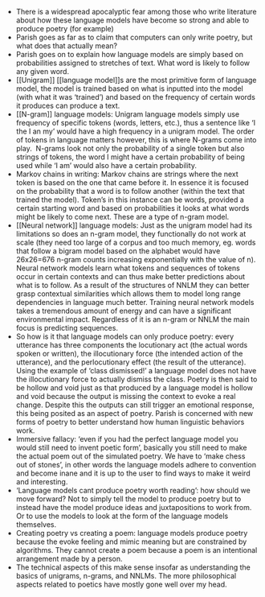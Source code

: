 
- There is a widespread apocalyptic fear among those who write literature about how these language models have become so strong and able to produce poetry (for example) 
- Parish goes as far as to claim that computers can only write poetry, but what does that actually mean?
- Parish goes on to explain how language models are simply based on probabilities assigned to stretches of text. What word is likely to follow any given word.
- [[Unigram]] [[language model]]s are the most primitive form of language model, the model is trained based on what is inputted into the model (with what it was ‘trained’) and based on the frequency of certain words it produces can produce a text.
- [[N-gram]] language models: Unigram language models simply use frequency of specific tokens (words, letters, etc.), thus a sentence like ‘I the I an my’ would have a high frequency in a unigram model. The order of tokens in language matters however, this is where N-grams come into play.  N-grams look not only the probability of a single token but also strings of tokens, the word I might have a certain probability of being used while ‘I am’ would also have a certain probability. 
- Markov chains in writing: Markov chains are strings where the next token is based on the one that came before it. In essence it is focused on the probability that a word is to follow another (within the text that trained the model). Token’s in this instance can be words, provided a certain starting word and based on probabilities it looks at what words might be likely to come next. These are a type of n-gram model.
- [[Neural network]] language models: Just as the unigram model had its limitations so does an n-gram model, they functionally do not work at scale (they need too large of a corpus and too much memory, eg. words that follow a bigram model based on the alphabet would have 26x26=676 n-gram counts increasing exponentially with the value of n). Neural network models learn what tokens and sequences of tokens occur in certain contexts and can thus make better predictions about what is to follow. As a result of the structures of NNLM they can better grasp contextual similarities which allows them to model long range dependencies in language much better. Training neural network models takes a tremendous amount of energy and can have a significant environmental impact. Regardless of it is an n-gram or NNLM the main focus is predicting sequences.
- So how is it that language models can only produce poetry: every utterance has three components the locutionary act (the actual words spoken or written), the illocutionary force (the intended action of the utterance), and the perlocutionary effect (the result of the utterance). Using the example of ‘class dismissed!’ a language model does not have the illocutionary force to actually dismiss the class. Poetry is then said to be hollow and void just as that produced by a language model is hollow and void because the output is missing the context to evoke a real change. Despite this the outputs can still trigger an emotional response, this being posited as an aspect of poetry. Parish is concerned with new forms of poetry to better understand how human linguistic behaviors work.
- Immersive fallacy: ‘even if you had the perfect language model you would still need to invent poetic form’, basically you still need to make the actual poem out of the simulated poetry. We have to ‘make chess out of stones’, in other words the language models adhere to convention and become inane and it is up to the user to find ways to make it weird and interesting.
- ‘Language models cant produce poetry worth reading’: how should we move forward? Not to simply tell the model to produce poetry but to instead have the model produce ideas and juxtapositions to work from. Or to use the models to look at the form of the language models themselves.
- Creating poetry vs creating a poem: language models produce poetry because the evoke feeling and mimic meaning but are constrained by algorithms. They cannot create a poem because a poem is an intentional arrangement made by a person.
- The technical aspects of this make sense insofar as understanding the basics of unigrams, n-grams, and NNLMs. The more philosophical aspects related to poetics have mostly gone well over my head.
